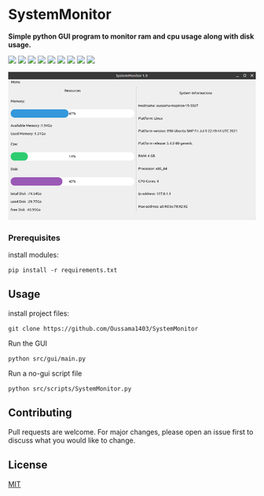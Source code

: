 # SystemMonitor
<b>Simple python GUI program to monitor ram and cpu usage along with disk usage.</b>
<p>
  <img  src="https://img.shields.io/github/stars/Oussama1403/SystemMonitor" />
  <img src="https://img.shields.io/github/contributors/Oussama1403/SystemMonitor" />
  <img src="https://img.shields.io/github/last-commit/Oussama1403/SystemMonitor" />
  <img src="https://visitor-badge.laobi.icu/badge?page_id=Oussama1403.SystemMonitor" />
  <img src="https://img.shields.io/github/languages/count/Oussama1403/SystemMonitor" />
  <img src="https://img.shields.io/github/languages/top/Oussama1403/SystemMonitor" />

  <img src="https://img.shields.io/badge/license-MIT-blue.svg?color=f64152" />
  <img  src="https://img.shields.io/github/issues/Oussama1403/SystemMonitor" />
  <img  src="https://img.shields.io/github/issues-pr/Oussama1403/SystemMonitor" />
</p>

![GUI](images/gui.png)

### Prerequisites

install modules:

```
pip install -r requirements.txt
```

## Usage

install project files:

```
git clone https://github.com/Oussama1403/SystemMonitor
```

Run the GUI

```
python src/gui/main.py
```

Run a no-gui script file

```
python src/scripts/SystemMonitor.py
```
## Contributing

Pull requests are welcome. For major changes, please open an issue first to discuss what you would like to change.

## License
[MIT](https://choosealicense.com/licenses/mit/)
